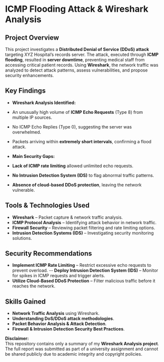 # ICMP Flooding Attack & Wireshark Analysis

## Project Overview
This project investigates a **Distributed Denial of Service (DDoS) attack** targeting XYZ Hospital’s records server. The attack, executed through **ICMP flooding**, resulted in **server downtime**, preventing medical staff from accessing critical patient records. Using **Wireshark**, the network traffic was analyzed to detect attack patterns, assess vulnerabilities, and propose security enhancements.

## Key Findings
  - **Wireshark Analysis Identified:**
   - An unusually high volume of **ICMP Echo Requests** (Type 8) from multiple IP sources.
   - No ICMP Echo Replies (Type 0), suggesting the server was overwhelmed.
   - Packets arriving within **extremely short intervals**, confirming a flood attack.

  - **Main Security Gaps:**
   - **Lack of ICMP rate limiting** allowed unlimited echo requests.
   - **No Intrusion Detection System (IDS)** to flag abnormal traffic patterns.
   - **Absence of cloud-based DDoS protection**, leaving the network vulnerable.

## Tools & Technologies Used
- **Wireshark** – Packet capture & network traffic analysis.
- **ICMP Protocol Analysis** – Identifying attack behavior in network traffic.
- **Firewall Security** – Reviewing packet filtering and rate limiting options.
- **Intrusion Detection Systems (IDS)** – Investigating security monitoring solutions.

## Security Recommendations
- **Implement ICMP Rate Limiting** – Restrict excessive echo requests to prevent overload. -- **Deploy Intrusion Detection System (IDS)** – Monitor for spikes in ICMP requests and trigger alerts.
- **Utilize Cloud-Based DDoS Protection** – Filter malicious traffic before it reaches the network.

## Skills Gained
- **Network Traffic Analysis** using Wireshark.
- **Understanding DoS/DDoS attack methodologies**.
- **Packet Behavior Analysis & Attack Detection**.
- **Firewall & Intrusion Detection Security Best Practices**.

  
**Disclaimer:**  
This repository contains only a summary of my **Wireshark Analysis project**. The full report was submitted as part of a university assignment and cannot be shared publicly due to academic integrity and copyright policies. 





